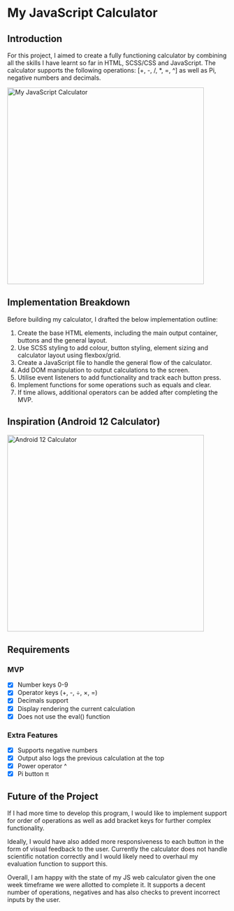 # My JavaScript Calculator

## Introduction

For this project, I aimed to create a fully functioning calculator by combining all the skills I have learnt so far in HTML, SCSS/CSS and JavaScript. The calculator supports the following operations: [+, -, /, *, =, ^] as well as Pi, negative numbers and decimals.

<img src="https://user-images.githubusercontent.com/100544978/161481636-5bf08425-99af-484f-b388-c96e3d0ffa0d.png" alt="My JavaScript Calculator" title="JavaScript Calculator" width="450"/>

## Implementation Breakdown

Before building my calculator, I drafted the below implementation outline:

1. Create the base HTML elements, including the main output container, buttons and the general layout.
2. Use SCSS styling to add colour, button styling, element sizing and calculator layout using flexbox/grid.
3. Create a JavaScript file to handle the general flow of the calculator.
4. Add DOM manipulation to output calculations to the screen.
5. Utilise event listeners to add functionality and track each button press.
6. Implement functions for some operations such as equals and clear.
7. If time allows, additional operators can be added after completing the MVP.

## Inspiration (Android 12 Calculator)

<img src="https://cdn.vox-cdn.com/uploads/chorus_asset/file/22835822/Screen_Shot_2021_09_08_at_4.58.56_PM.png" alt="Android 12 Calculator" title="Calculator Inspiration" width="450"/>

## Requirements

### MVP

-   [x] Number keys 0-9
-   [x] Operator keys (+, -, &divide;, &times;, =)
-   [x] Decimals support
-   [x] Display rendering the current calculation
-   [x] Does not use the eval() function

### Extra Features

-   [x] Supports negative numbers
-   [x] Output also logs the previous calculation at the top
-   [x] Power operator ^
-   [x] Pi button &pi;

## Future of the Project

If I had more time to develop this program, I would like to implement support for order of operations as well as add bracket keys for further complex functionality.

Ideally, I would have also added more responsiveness to each button in the form of visual feedback to the user. Currently the calculator does not handle scientific notation correctly and I would likely need to overhaul my evaluation function to support this.

Overall, I am happy with the state of my JS web calculator given the one week timeframe we were allotted to complete it. It supports a decent number of operations, negatives and has also checks to prevent incorrect inputs by the user.
